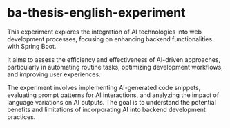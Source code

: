 # ba-thesis-english-experiment

This experiment explores the integration of AI technologies into web development processes, focusing on enhancing backend functionalities with Spring Boot. 

It aims to assess the efficiency and effectiveness of AI-driven approaches, particularly in automating routine tasks, optimizing development workflows, and improving user experiences. 

The experiment involves implementing AI-generated code snippets, evaluating prompt patterns for AI interactions, and analyzing the impact of language variations on AI outputs. The goal is to understand the potential benefits and limitations of incorporating AI into backend development practices.